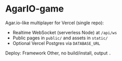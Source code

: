 # AgarIO-game

Agar.io-like multiplayer for Vercel (single repo):
- Realtime WebSocket (serverless Node) at `/api/ws`
- Public pages in `public/` and assets in `static/`
- Optional Vercel Postgres via `DATABASE_URL`

Deploy: Framework Other, no build/install, output `.`
